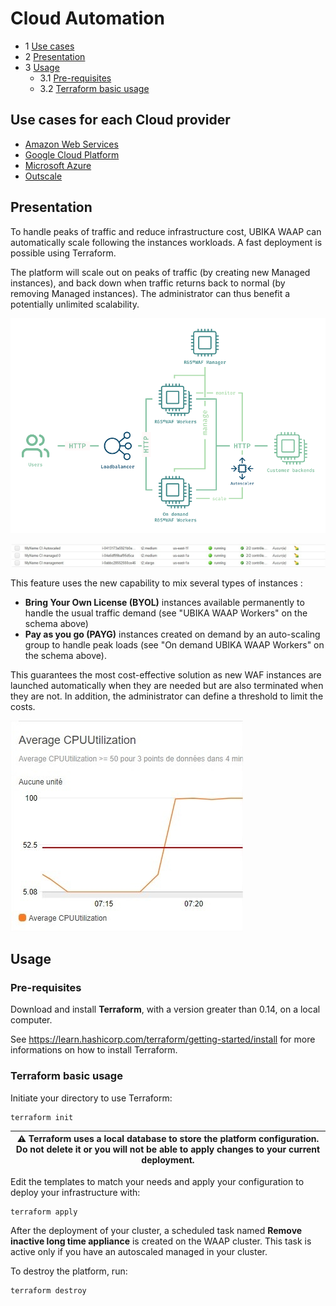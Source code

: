 # Cloud Automation

* 1 [Use cases](#use-cases)
* 2 [Presentation](#presentation)
* 3 [Usage](#usage)
	* 3.1 [Pre-requisites](#pre-requisites)
	* 3.2 [Terraform basic usage](#terraform-basic-usage)

## Use cases for each Cloud provider

* [Amazon Web Services](./Amazon%20Web%20Services)
* [Google Cloud Platform](./Google%20Cloud%20Platform)
* [Microsoft Azure](./Microsoft%20Azure)
* [Outscale](./Outscale)

## Presentation

To handle peaks of traffic and reduce infrastructure cost, UBIKA WAAP can automatically scale following the instances workloads. A fast deployment is possible using Terraform.

The platform will scale out on peaks of traffic (by creating new Managed instances), and back down when traffic returns back to normal (by removing Managed instances). The administrator can thus benefit a potentially unlimited scalability.

![](./attachments/cloud%20automation.png)

![](./attachments/Instances%20EC2%20Management%20Console.jpg)

This feature uses the new capability to mix several types of instances :

* **Bring Your Own License (BYOL)** instances available permanently to handle the usual traffic demand (see "UBIKA WAAP Workers" on the schema above)
* **Pay as you go (PAYG)** instances created on demand by an auto-scaling group to handle peak loads (see "On demand UBIKA WAAP Workers" on the schema above).

This guarantees the most cost-effective solution as new WAF instances are launched automatically when they are needed but are also terminated when they are not. In addition, the administrator can define a threshold to limit the costs.

![](./attachments/CloudWatch%20Management%20Console.jpg)

## Usage

### Pre-requisites

Download and install **Terraform**, with a version greater than 0.14, on a local computer.

See https://learn.hashicorp.com/terraform/getting-started/install for more informations on how to install Terraform.

### Terraform basic usage

Initiate your directory to use Terraform:

```
terraform init
```

| :warning: Terraform uses a local database to store the platform configuration. Do not delete it or you will not be able to apply changes to your current deployment.|
|----------|

Edit the templates to match your needs and apply your configuration to deploy your infrastructure with:
```
terraform apply
```

After the deployment of your cluster, a scheduled task named **Remove inactive long time appliance** is created on the WAAP cluster. This task is active only if you have an autoscaled managed in your cluster.

To destroy the platform, run:
```
terraform destroy
```
